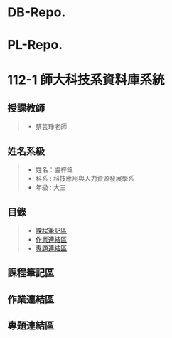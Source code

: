 # DB-Repo.
# PL-Repo.

# 112-1 師大科技系資料庫系統
## 授課教師
> * 蔡芸琤老師
## 姓名系級
> * 姓名：盧梓銓
> * 科系 : 科技應用與人力資源發展學系
> * 年級 : 大三
## 目錄
> * [課程筆記區](#課程筆記區)
> * [作業連結區](#作業連結區)
> * [專題連結區](#專題連結區)
## 課程筆記區
## 作業連結區
## 專題連結區

